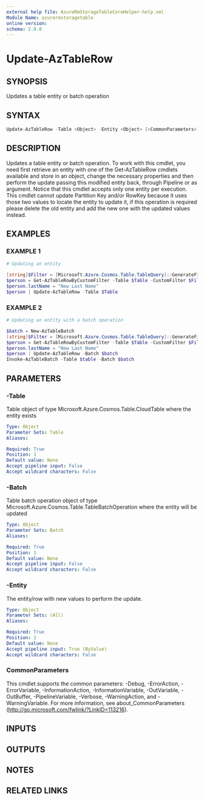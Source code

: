 ```yaml
---
external help file: AzureRmStorageTableCoreHelper-help.xml
Module Name: azurermstoragetable
online version:
schema: 2.0.0
---
```


# Update-AzTableRow

## SYNOPSIS
Updates a table entity or batch operation

## SYNTAX

```powershell
Update-AzTableRow -Table <Object> -Entity <Object> [<CommonParameters>]
```

## DESCRIPTION
Updates a table entity or batch operation.
To work with this cmdlet, you need first retrieve an entity with one of the Get-AzTableRow cmdlets available and store in an object, change the necessary properties and then perform the update passing this modified entity back, through Pipeline or as argument. Notice that this cmdlet accepts only one entity per execution. This cmdlet cannot update Partition Key and/or RowKey because it uses those two values to locate the entity to update it, if this operation is required please delete the old entity and add the new one with the updated values instead.

## EXAMPLES

### EXAMPLE 1
```powershell
# Updating an entity

[string]$Filter = [Microsoft.Azure.Cosmos.Table.TableQuery]::GenerateFilterCondition("firstName",[Microsoft.Azure.Cosmos.Table.QueryComparisons]::Equal,"User1")
$person = Get-AzTableRowByCustomFilter -Table $Table -CustomFilter $Filter
$person.lastName = "New Last Name"
$person | Update-AzTableRow -Table $Table
```

### EXAMPLE 2
```powershell
# Updating an entity with a batch operation

$batch = New-AzTableBatch
[string]$Filter = [Microsoft.Azure.Cosmos.Table.TableQuery]::GenerateFilterCondition("firstName",[Microsoft.Azure.Cosmos.Table.QueryComparisons]::Equal,"User1")
$person = Get-AzTableRowByCustomFilter -Table $Table -CustomFilter $Filter
$person.lastName = "New Last Name"
$person | Update-AzTableRow -Batch $batch
Invoke-AzTableBatch -Table $table -Batch $batch
```

## PARAMETERS

### -Table
Table object of type Microsoft.Azure.Cosmos.Table.CloudTable where the entity exists

```yaml
Type: Object
Parameter Sets: Table
Aliases:

Required: True
Position: 1
Default value: None
Accept pipeline input: False
Accept wildcard characters: False
```

### -Batch
Table batch operation object of type Microsoft.Azure.Cosmos.Table.TableBatchOperation where the entity will be updated

```yaml
Type: Object
Parameter Sets: Batch
Aliases:

Required: True
Position: 1
Default value: None
Accept pipeline input: False
Accept wildcard characters: False
```

### -Entity
The entity/row with new values to perform the update.

```yaml
Type: Object
Parameter Sets: (All)
Aliases:

Required: True
Position: 2
Default value: None
Accept pipeline input: True (ByValue)
Accept wildcard characters: False
```

### CommonParameters
This cmdlet supports the common parameters: -Debug, -ErrorAction, -ErrorVariable, -InformationAction, -InformationVariable, -OutVariable, -OutBuffer, -PipelineVariable, -Verbose, -WarningAction, and -WarningVariable. For more information, see about_CommonParameters (http://go.microsoft.com/fwlink/?LinkID=113216).

## INPUTS

## OUTPUTS

## NOTES

## RELATED LINKS
